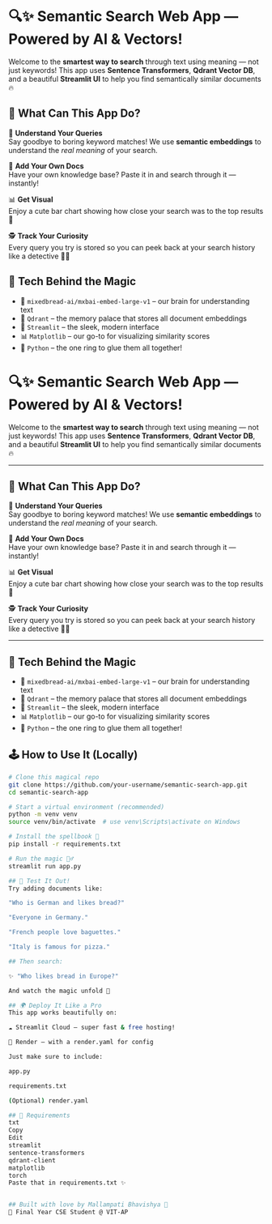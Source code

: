 # 🔍✨ Semantic Search Web App — Powered by AI & Vectors!

Welcome to the **smartest way to search** through text using meaning — not just keywords! This app uses **Sentence Transformers**, **Qdrant Vector DB**, and a beautiful **Streamlit UI** to help you find semantically similar documents 🔥



## 🧠 What Can This App Do?

🎯 **Understand Your Queries**  
Say goodbye to boring keyword matches! We use **semantic embeddings** to understand the *real meaning* of your search.

📄 **Add Your Own Docs**  
Have your own knowledge base? Paste it in and search through it — instantly!

📊 **Get Visual**  
Enjoy a cute bar chart showing how close your search was to the top results 💙

🕵️ **Track Your Curiosity**  
Every query you try is stored so you can peek back at your search history like a detective 🕵️‍♂️



## 🚀 Tech Behind the Magic

- 🧠 `mixedbread-ai/mxbai-embed-large-v1` – our brain for understanding text  
- 🧰 `Qdrant` – the memory palace that stores all document embeddings  
- 🎨 `Streamlit` – the sleek, modern interface  
- 📊 `Matplotlib` – our go-to for visualizing similarity scores  
- 💬 `Python` – the one ring to glue them all together!

 # 🔍✨ Semantic Search Web App — Powered by AI & Vectors!

Welcome to the **smartest way to search** through text using meaning — not just keywords! This app uses **Sentence Transformers**, **Qdrant Vector DB**, and a beautiful **Streamlit UI** to help you find semantically similar documents 🔥

---

## 🧠 What Can This App Do?

🎯 **Understand Your Queries**  
Say goodbye to boring keyword matches! We use **semantic embeddings** to understand the *real meaning* of your search.

📄 **Add Your Own Docs**  
Have your own knowledge base? Paste it in and search through it — instantly!

📊 **Get Visual**  
Enjoy a cute bar chart showing how close your search was to the top results 💙

🕵️ **Track Your Curiosity**  
Every query you try is stored so you can peek back at your search history like a detective 🕵️‍♂️

---

## 🚀 Tech Behind the Magic

- 🧠 `mixedbread-ai/mxbai-embed-large-v1` – our brain for understanding text  
- 🧰 `Qdrant` – the memory palace that stores all document embeddings  
- 🎨 `Streamlit` – the sleek, modern interface  
- 📊 `Matplotlib` – our go-to for visualizing similarity scores  
- 💬 `Python` – the one ring to glue them all together!


## 🕹️ How to Use It (Locally)

```bash
# Clone this magical repo
git clone https://github.com/your-username/semantic-search-app.git
cd semantic-search-app

# Start a virtual environment (recommended)
python -m venv venv
source venv/bin/activate  # use venv\Scripts\activate on Windows

# Install the spellbook 🧪
pip install -r requirements.txt

# Run the magic 🧙‍♂️
streamlit run app.py

## 🧪 Test It Out!
Try adding documents like:

"Who is German and likes bread?"

"Everyone in Germany."

"French people love baguettes."

"Italy is famous for pizza."

## Then search:

✨ "Who likes bread in Europe?"

And watch the magic unfold 💫

## 🌍 Deploy It Like a Pro
This app works beautifully on:

☁️ Streamlit Cloud – super fast & free hosting!

🚀 Render – with a render.yaml for config

Just make sure to include:

app.py

requirements.txt

(Optional) render.yaml

## 🧾 Requirements
txt
Copy
Edit
streamlit
sentence-transformers
qdrant-client
matplotlib
torch
Paste that in requirements.txt ✨


## Built with love by Mallampati Bhavishya 💙
📍 Final Year CSE Student @ VIT-AP


